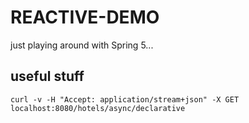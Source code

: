 REACTIVE-DEMO
=============

just playing around with Spring 5...

useful stuff
----------
    curl -v -H "Accept: application/stream+json" -X GET localhost:8080/hotels/async/declarative